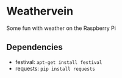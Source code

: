 Weathervein
===========

Some fun with weather on the Raspberry Pi

Dependencies
------------
*  festival: `apt-get install festival`
*  requests: `pip install requests`